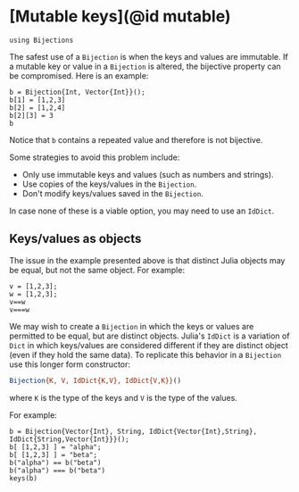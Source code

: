 # [Mutable keys](@id mutable)

```@setup example
using Bijections
```

The safest use of a `Bijection` is when the keys and values are immutable.
If a mutable key or value in a `Bijection` is altered, the bijective property
can be compromised. Here is an example:

```@repl example
b = Bijection{Int, Vector{Int}}();
b[1] = [1,2,3]
b[2] = [1,2,4]
b[2][3] = 3
b
```

Notice that `b` contains a repeated value and therefore is not bijective.

Some strategies to avoid this problem include:

* Only use immutable keys and values (such as numbers and strings).
* Use copies of the keys/values in the `Bijection`.
* Don't modify keys/values saved in the `Bijection`.

In case none of these is a viable option, you may need to use an `IdDict`.

## Keys/values as objects

The issue in the example presented above is that distinct Julia objects may be equal, but not the same object. For example:

```@repl example
v = [1,2,3];
w = [1,2,3];
v==w
v===w
```

We may wish to create a `Bijection` in which the keys or values are permitted to be equal, but are distinct objects. Julia's `IdDict` is a variation of `Dict` in which keys/values are considered different if they are distinct object (even if they hold the same data). To replicate this behavior in a `Bijection` use this longer form constructor:

```julia
Bijection{K, V, IdDict{K,V}, IdDict{V,K}}()
```

where `K` is the type of the keys and `V` is the type of the values.

For example:

```@repl example
b = Bijection{Vector{Int}, String, IdDict{Vector{Int},String}, IdDict{String,Vector{Int}}}();
b[ [1,2,3] ] = "alpha";
b[ [1,2,3] ] = "beta";
b("alpha") == b("beta")
b("alpha") === b("beta")
keys(b)
```
